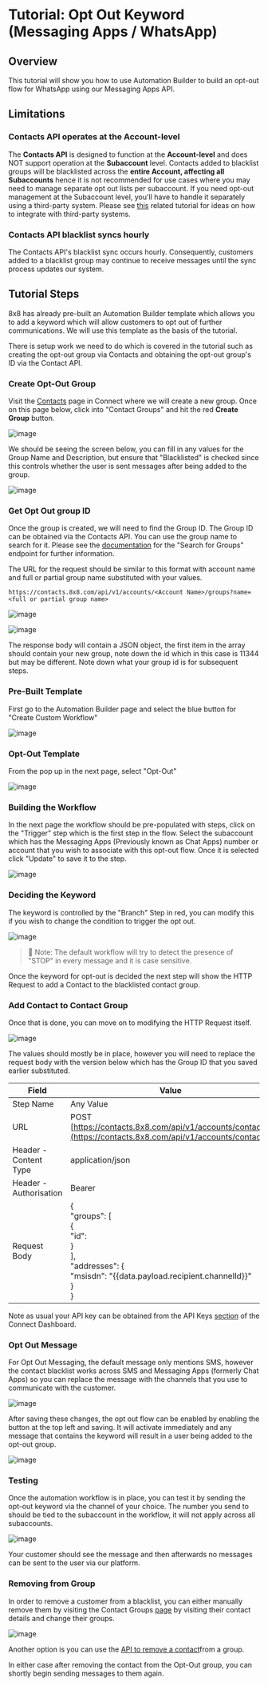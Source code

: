 # Tutorial: Opt Out Keyword (Messaging Apps / WhatsApp)

## Overview

This tutorial will show you how to use Automation Builder to build an opt-out flow for WhatsApp using our Messaging Apps API.

## Limitations

### Contacts API operates at the Account-level

The **Contacts API** is designed to function at the **Account-level** and does NOT support operation at the **Subaccount** level. Contacts added to blacklist groups will be blacklisted across the **entire Account, affecting all Subaccounts** hence it is not recommended for use cases where you may need to manage separate opt out lists per subaccount. If you need opt-out management at the Subaccount level, you'll have to handle it separately using a third-party system. Please see [this](tutorial-opt-out-keyword-messaging-apps-whatsapp-for-third-party-system) related tutorial for ideas on how to integrate with third-party systems.

### Contacts API blacklist syncs hourly

The Contacts API's blacklist sync occurs hourly. Consequently, customers added to a blacklist group may continue to receive messages until the sync process updates our system.

## Tutorial Steps

8x8 has already pre-built an Automation Builder template which allows you to add a keyword which will allow customers to opt out of further communications. We will use this template as the basis of the tutorial.

There is setup work we need to do which is covered in the tutorial such as creating the opt-out group via Contacts and obtaining the opt-out group's ID via the Contact API.

### Create Opt-Out Group

Visit the [Contacts](https://connect.8x8.com/messaging/contacts) page in Connect where we will create a new group. Once on this page below, click into "Contact Groups" and hit the red **Create Group** button.

![image](../images/2a52aeb-image.png)

We should be seeing the screen below, you can fill in any values for the Group Name and Description, but ensure that "Blacklisted" is checked since this controls whether the user is sent messages after being added to the group.

![image](../images/83ef638-image.png)

### Get Opt Out group ID

Once the group is created, we will need to find the Group ID. The Group ID can be obtained via the Contacts API. You can use the group name to search for it. Please see the [documentation](/connect/reference/search-groups) for the "Search for Groups" endpoint for further information.

The URL for the request should be similar to this format with account name and full or partial group name substituted with your values.

```
https://contacts.8x8.com/api/v1/accounts/<Account Name>/groups?name=<full or partial group name>
```

![image](../images/77f1706-image.png)

![image](../images/22c1d2e-image.png)

The response body will contain a JSON object, the first item in the array should contain your new group, note down the id which in this case is 11344 but may be different. Note down what your group id is for subsequent steps.

### Pre-Built Template

First go to the Automation Builder page and select the blue button for "Create Custom Workflow"

![image](../images/ee8fa19-image.png)

### Opt-Out Template

From the pop up in the next page, select "Opt-Out"

![image](../images/048deb9-image.png)

### Building the Workflow

In the next page the workflow should be pre-populated with steps, click on the "Trigger" step which is the first step in the flow. Select the subaccount which has the Messaging Apps (Previously known as Chat Apps) number or account that you wish to associate with this opt-out flow. Once it is selected click "Update" to save it to the step.

![image](../images/ac16be8-image.png)

### Deciding the Keyword

The keyword is controlled by the "Branch" Step in red, you can modify this if you wish to change the condition to trigger the opt out.

![image](../images/adf4912-image.png)

>
> 📘 Note: The default workflow will try to detect the presence of "STOP" in every message and it is case sensitive.
>

Once the keyword for opt-out is decided the next step will show the HTTP Request to add a Contact to the blacklisted contact group.

### Add Contact to Contact Group

Once that is done, you can move on to modifying the HTTP Request itself.

![image](../images/ff7058a-image.png)

The values should mostly be in place, however you will need to replace the request body with the version below which has the Group ID that you saved earlier substituted.

| Field | Value |
| --- | --- |
| Step Name | Any Value |
| URL | POST [https://contacts.8x8.com/api/v1/accounts/contacts](https://contacts.8x8.com/api/v1/accounts/contacts) |
| Header - Content Type | application/json |
| Header - Authorisation | Bearer  |
| Request Body | {<br>"groups": [<br>{<br>"id": <br>}<br>],<br>"addresses": {<br>"msisdn": "{{data.payload.recipient.channelId}}"<br>}<br>} |

Note as usual your API key can be obtained from the API Keys [section](https://connect.8x8.com/messaging/api-keys) of the Connect Dashboard.

### Opt Out Message

For Opt Out Messaging, the default message only mentions SMS, however the contact blacklist works across SMS and Messaging Apps (formerly Chat Apps) so you can replace the message with the channels that you use to communicate with the customer.

![image](../images/e84f2ec-image.png)

After saving these changes, the opt out flow can be enabled by enabling the button at the top left and saving. It will activate immediately and any message that contains the keyword will result in a user being added to the opt-out group.

![image](../images/6ab46c8-image.png)

### Testing

Once the automation workflow is in place, you can test it by sending the opt-out keyword via the channel of your choice. The number you send to should be tied to the subaccount in the workflow, it will not apply across all subaccounts.

![image](../images/4e2737c-image.png)

Your customer should see the message and then afterwards no messages can be sent to the user via our platform.

### Removing from Group

In order to remove a customer from a blacklist, you can either manually remove them by visiting the Contact Groups [page](https://connect.8x8.com/messaging/contacts) by visiting their contact details and change their groups.

![image](../images/fff26d8-image.png)

Another option is you can use the [API to remove a contact](/connect/reference/delete-contacts-from-group)from a group.

In either case after removing the contact from the Opt-Out group, you can shortly begin sending messages to them again.
